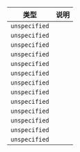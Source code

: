 | 类型 | 说明 |
|---|---|
| `unspecified` |  |
| `unspecified` |  |
| `unspecified` |  |
| `unspecified` |  |
| `unspecified` |  |
| `unspecified` |  |
| `unspecified` |  |
| `unspecified` |  |
| `unspecified` |  |
| `unspecified` |  |
| `unspecified` |  |
| `unspecified` |  |
| `unspecified` |  |
